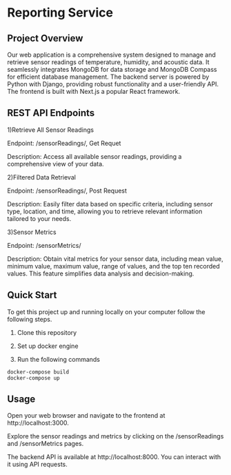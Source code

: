 # Reporting Service 
## Project Overview
Our web application is a comprehensive system designed to manage and retrieve sensor readings of temperature, humidity, and acoustic data. It seamlessly integrates MongoDB for data storage and MongoDB Compass for efficient database management. The backend server is powered by Python with Django, providing robust functionality and a user-friendly API. The frontend is built with Next.js a popular React framework.
## REST API Endpoints
1)Retrieve All Sensor Readings

Endpoint: /sensorReadings/, Get Requet

Description: Access all available sensor readings, providing a comprehensive view of your data.

2)Filtered Data Retrieval

Endpoint: /sensorReadings/, Post Request

Description: Easily filter data based on specific criteria, including sensor type, location, and time, allowing you to retrieve relevant information tailored to your needs.

3)Sensor Metrics

Endpoint: /sensorMetrics/

Description: Obtain vital metrics for your sensor data, including mean value, minimum value, maximum value, range of values, and the top ten recorded values. This feature simplifies data analysis and decision-making.

## Quick Start
To get this project up and running locally on your computer follow the following steps.
1. Clone this repository

2. Set up docker engine
3. Run the following commands
```
docker-compose build
docker-compose up
```
## Usage
Open your web browser and navigate to the frontend at http://localhost:3000.

Explore the sensor readings and metrics by clicking on the /sensorReadings and /sensorMetrics pages.

The backend API is available at http://localhost:8000. You can interact with it using API requests.
